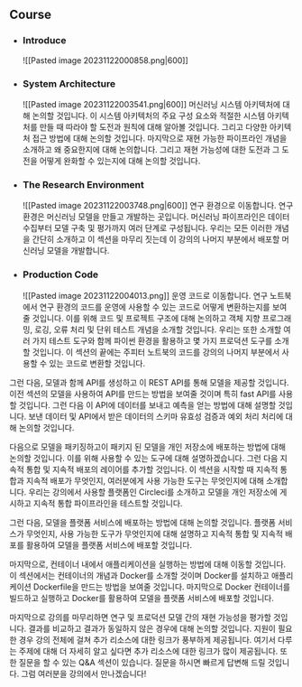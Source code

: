 ## Course
- ### Introduce
	![[Pasted image 20231122000858.png|600]]
	
- ### System Architecture
	![[Pasted image 20231122003541.png|600]]
	머신러닝 시스템 아키텍처에 대해 논의할 것입니다. 이 시스템 아키텍처의 주요 구성 요소와 적절한 시스템 아키텍처를 만들 때 따라야 할 도전과 원칙에 대해 알아볼 것입니다. 그리고 다양한 아키텍처 접근 방법에 대해 논의할 것입니다. 마지막으로 재현 가능한 파이프라인 개념을 소개하고 왜 중요한지에 대해 논의합니다. 그리고 재현 가능성에 대한 도전과 그 도전을 어떻게 완화할 수 있는지에 대해 논의할 것입니다.
	
- ### The Research Environment
	![[Pasted image 20231122003748.png|600]]
	연구 환경으로 이동합니다. 연구 환경은 머신러닝 모델을 만들고 개발하는 곳입니다. 머신러닝 파이프라인은 데이터 수집부터 모델 구축 및 평가까지 여러 단계로 구성됩니다. 우리는 모든 이러한 개념을 간단히 소개하고 이 섹션을 마무리 짓는데 이 강의의 나머지 부분에서 배포할 머신러닝 모델을 개발합니다.
	
- ### Production Code
	![[Pasted image 20231122004013.png]]
	운영 코드로 이동합니다. 연구 노트북에서 연구 환경의 코드를 운영에 사용할 수 있는 코드로 어떻게 변환하는지를 보여줄 것입니다. 이를 위해 코드 및 프로젝트 구조에 대해 논의하고 객체 지향 프로그래밍, 로깅, 오류 처리 및 단위 테스트 개념을 소개할 것입니다. 우리는 또한 소개할 여러 가지 테스트 도구와 함께 파이썬 환경을 활용하고 몇 가지 프로덕션 도구를 소개할 것입니다. 이 섹션의 끝에는 주피터 노트북의 코드를 강의의 나머지 부분에서 사용할 수 있는 코드로 변환할 것입니다.
	
그런 다음, 모델과 함께 API를 생성하고 이 REST API를 통해 모델을 제공할 것입니다. 이전 섹션의 모델을 사용하여 API를 만드는 방법을 보여줄 것이며 특히 fast API를 사용할 것입니다. 그런 다음 이 API에 데이터를 보내고 예측을 얻는 방법에 대해 설명할 것입니다. 보낸 데이터 및 API에서 받은 데이터의 스키마 유효성 검증과 예외 처리 처리에 대해 논의할 것입니다.

다음으로 모델을 패키징하고이 패키지 된 모델을 개인 저장소에 배포하는 방법에 대해 논의할 것입니다. 이를 위해 사용할 수 있는 도구에 대해 설명하겠습니다. 그런 다음 지속적 통합 및 지속적 배포의 레이어를 추가할 것입니다. 이 섹션을 시작할 때 지속적 통합과 지속적 배포가 무엇인지, 여러분에게 사용 가능한 도구는 무엇인지에 대해 소개합니다. 우리는 강의에서 사용할 플랫폼인 Circleci를 소개하고 모델을 개인 저장소에 게시하고 지속적 통합 파이프라인을 테스트할 것입니다.

그런 다음, 모델을 플랫폼 서비스에 배포하는 방법에 대해 논의할 것입니다. 플랫폼 서비스가 무엇인지, 사용 가능한 도구가 무엇인지에 대해 설명하고 지속적 통합 및 지속적 배포를 활용하여 모델을 플랫폼 서비스에 배포할 것입니다.

마지막으로, 컨테이너 내에서 애플리케이션을 실행하는 방법에 대해 이동할 것입니다. 이 섹션에서는 컨테이너의 개념과 Docker를 소개할 것이며 Docker를 설치하고 애플리케이션 Dockerfile을 만드는 방법을 보여줄 것입니다. 마지막으로 Docker 컨테이너를 빌드하고 실행하고 Docker를 활용하여 모델을 플랫폼 서비스에 배포할 것입니다.

마지막으로 강의를 마무리하면 연구 및 프로덕션 모델 간의 재현 가능성을 평가할 것입니다. 결과를 비교하고 결과가 동일하지 않은 경우에 대해 논의할 것입니다. 지원이 필요한 경우 강의 전체에 걸쳐 추가 리소스에 대한 링크가 풍부하게 제공됩니다. 여기서 다루는 주제에 대해 더 자세히 알고 싶다면 추가 리소스에 대한 링크가 많이 제공됩니다. 또한 질문을 할 수 있는 Q&A 섹션이 있습니다. 질문을 하시면 빠르게 답변해 드릴 것입니다. 그럼 여러분을 강의에서 만나겠습니다!